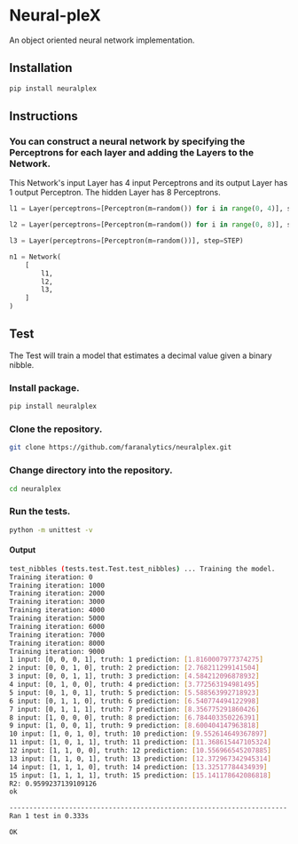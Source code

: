 # Neural-pleX

An object oriented neural network implementation.

## Installation
```bash
pip install neuralplex
```

## Instructions

### You can construct a neural network by specifying the Perceptrons for each layer and adding the Layers to the Network.
This Network's input Layer has 4 input Perceptrons and its output Layer has 1 output Perceptron. The hidden Layer has 8 Perceptrons.
```python
l1 = Layer(perceptrons=[Perceptron(m=random()) for i in range(0, 4)], step=STEP)

l2 = Layer(perceptrons=[Perceptron(m=random()) for i in range(0, 8)], step=STEP)

l3 = Layer(perceptrons=[Perceptron(m=random())], step=STEP)

n1 = Network(
    [
        l1,
        l2,
        l3,
    ]
)
```
## Test

The Test will train a model that estimates a decimal value given a binary nibble.

### Install package.
```bash
pip install neuralplex
```
### Clone the repository.
```bash
git clone https://github.com/faranalytics/neuralplex.git
```
### Change directory into the repository.
```bash
cd neuralplex
```
### Run the tests.
```bash
python -m unittest -v
```
#### Output
```bash
test_nibbles (tests.test.Test.test_nibbles) ... Training the model.
Training iteration: 0
Training iteration: 1000
Training iteration: 2000
Training iteration: 3000
Training iteration: 4000
Training iteration: 5000
Training iteration: 6000
Training iteration: 7000
Training iteration: 8000
Training iteration: 9000
1 input: [0, 0, 0, 1], truth: 1 prediction: [1.8160007977374275]
2 input: [0, 0, 1, 0], truth: 2 prediction: [2.768211299141504]
3 input: [0, 0, 1, 1], truth: 3 prediction: [4.584212096878932]
4 input: [0, 1, 0, 0], truth: 4 prediction: [3.772563194981495]
5 input: [0, 1, 0, 1], truth: 5 prediction: [5.588563992718923]
6 input: [0, 1, 1, 0], truth: 6 prediction: [6.540774494122998]
7 input: [0, 1, 1, 1], truth: 7 prediction: [8.356775291860426]
8 input: [1, 0, 0, 0], truth: 8 prediction: [6.784403350226391]
9 input: [1, 0, 0, 1], truth: 9 prediction: [8.600404147963818]
10 input: [1, 0, 1, 0], truth: 10 prediction: [9.552614649367897]
11 input: [1, 0, 1, 1], truth: 11 prediction: [11.368615447105324]
12 input: [1, 1, 0, 0], truth: 12 prediction: [10.556966545207885]
13 input: [1, 1, 0, 1], truth: 13 prediction: [12.372967342945314]
14 input: [1, 1, 1, 0], truth: 14 prediction: [13.32517784434939]
15 input: [1, 1, 1, 1], truth: 15 prediction: [15.141178642086818]
R2: 0.9599237139109126
ok

----------------------------------------------------------------------
Ran 1 test in 0.333s

OK
```